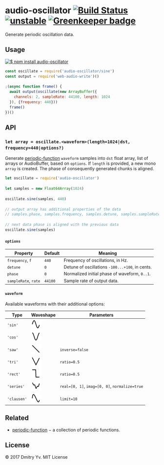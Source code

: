 # audio-oscillator [![Build Status](https://travis-ci.org/audiojs/audio-oscillator.svg?branch=master)](https://travis-ci.org/audiojs/audio-oscillator) [![unstable](https://img.shields.io/badge/stability-unstable-green.svg)](http://github.com/badges/stability-badges) [![Greenkeeper badge](https://badges.greenkeeper.io/audiojs/audio-oscillator.svg)](https://greenkeeper.io/)

Generate periodic oscillation data.

## Usage

[![$ npm install audio-oscillator](http://nodei.co/npm/audio-oscillator.png?mini=true)](http://npmjs.org/package/audio-oscillator)

```js
const oscillate = require('audio-oscillator/sine')
const output = require('web-audio-write')()

;(async function frame() {
  await output(oscillate(new ArrayBuffer({
    channels: 2, sampleRate: 44100, length: 1024
  }), {frequency: 440}))
  frame()
})()
```


## API

### `let array = oscillate.<waveform>(length=1024|dst, frequency=440|options?)`

Generate [periodic-function](https://ghub.io/periodic-function) `waveform` samples into `dst` float array, list of arrays or AudioBuffer, based on `options`. If `length` is provided, a new mono `array` is created. The phase of consequently generated chunks is aligned.

```js
let oscillate = require('audio-oscillator')

let samples = new Float64Array(1024)

oscillate.sine(samples, 440)

// output array has additional properties of the data
// samples.phase, samples.frequency, samples.detune, samples.sampleRate

// next data phase is aligned with the previous data
oscillate.sine(samples)
```

#### `options`

Property | Default | Meaning
---|---|---
`frequency`, `f` | `440` | Frequency of oscillations, in Hz.
`detune` | `0` | Detune of oscillations `-100...+100`, in cents.
`phase` | `0` | Normalized initial phase of waveform, `0..1`.
`sampleRate`, `rate` | `44100` | Sample rate of output data.


#### `waveform`

Available waveforms with their additional options:

Type | Waveshape | Parameters
---|---|---
`'sin'` | ![sine](https://raw.githubusercontent.com/dfcreative/periodic-function/master/img/sine.png) |
`'cos'` | ![cosine](https://raw.githubusercontent.com/dfcreative/periodic-function/master/img/cosine.png) |
`'saw'` | ![sawtooth](https://raw.githubusercontent.com/dfcreative/periodic-function/master/img/sawtooth.png) | `inverse=false`
`'tri'` | ![triangle](https://raw.githubusercontent.com/dfcreative/periodic-function/master/img/triangle.png) | `ratio=0.5`
`'rect'` | ![square](https://raw.githubusercontent.com/dfcreative/periodic-function/master/img/square.png) | `ratio=0.5`
`'series'` | ![fourier](https://raw.githubusercontent.com/dfcreative/periodic-function/master/img/fourier.png) | `real=[0, 1]`, `imag=[0, 0]`, `normalize=true`
`'clausen'` | ![clausen](https://raw.githubusercontent.com/dfcreative/periodic-function/master/img/clausen.png) | `limit=10`


## Related

* [periodic-function](https://github.com/scijs/periodic-function) − a collection of periodic functions.

## License

© 2017 Dmitry Yv. MIT License
